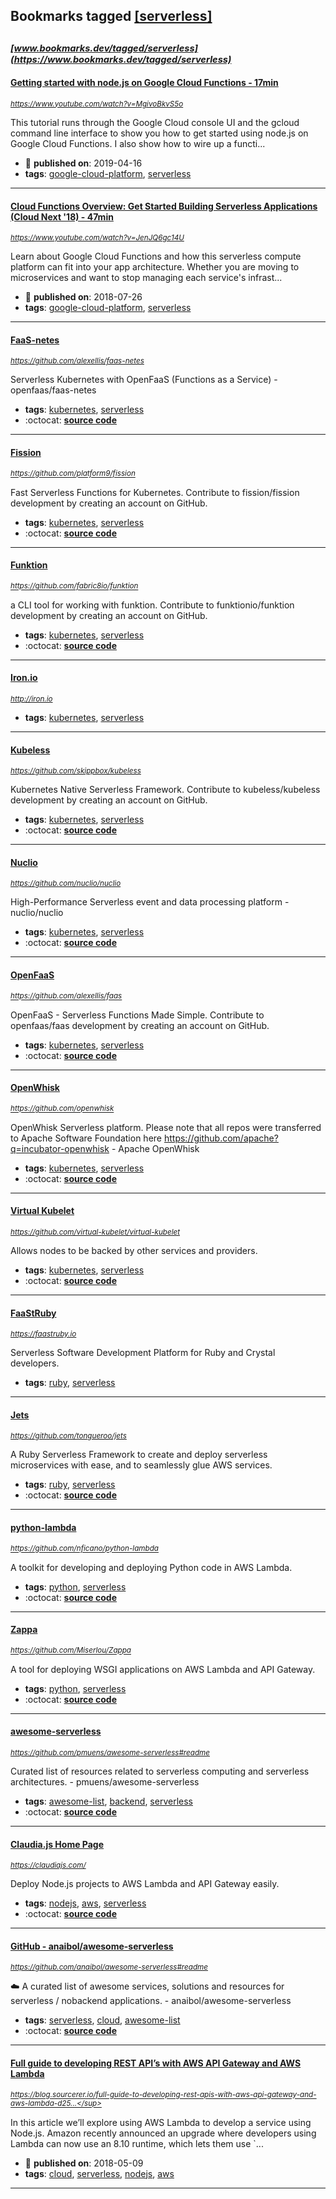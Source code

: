 ## Bookmarks tagged [[serverless]](https://www.bookmarks.dev?q=[serverless])

_<sup><sup>[www.bookmarks.dev/tagged/serverless](https://www.bookmarks.dev/tagged/serverless)</sup></sup>_
---
#### [Getting started with node.js on Google Cloud Functions - 17min](https://www.youtube.com/watch?v=MgivoBkvS5o)
_<sup>https://www.youtube.com/watch?v=MgivoBkvS5o</sup>_

This tutorial runs through the Google Cloud console UI and the gcloud command line interface to show you how to get started using node.js on Google Cloud Functions. I also show how to wire up a functi...
* :calendar: **published on**: 2019-04-16
* **tags**: [google-cloud-platform](../tagged/google-cloud-platform.md), [serverless](../tagged/serverless.md)
---
#### [Cloud Functions Overview: Get Started Building Serverless Applications (Cloud Next '18) - 47min](https://www.youtube.com/watch?v=JenJQ6gc14U)
_<sup>https://www.youtube.com/watch?v=JenJQ6gc14U</sup>_

Learn about Google Cloud Functions and how this serverless compute platform can fit into your app architecture. Whether you are moving to microservices and want to stop managing each service's infrast...
* :calendar: **published on**: 2018-07-26
* **tags**: [google-cloud-platform](../tagged/google-cloud-platform.md), [serverless](../tagged/serverless.md)
---
#### [FaaS-netes](https://github.com/alexellis/faas-netes)
_<sup>https://github.com/alexellis/faas-netes</sup>_

Serverless Kubernetes with OpenFaaS (Functions as a Service) - openfaas/faas-netes
* **tags**: [kubernetes](../tagged/kubernetes.md), [serverless](../tagged/serverless.md)
* :octocat: **[source code](https://github.com/alexellis/faas-netes)**
---
#### [Fission](https://github.com/platform9/fission)
_<sup>https://github.com/platform9/fission</sup>_

Fast Serverless Functions for Kubernetes. Contribute to fission/fission development by creating an account on GitHub.
* **tags**: [kubernetes](../tagged/kubernetes.md), [serverless](../tagged/serverless.md)
* :octocat: **[source code](https://github.com/platform9/fission)**
---
#### [Funktion](https://github.com/fabric8io/funktion)
_<sup>https://github.com/fabric8io/funktion</sup>_

a CLI tool for working with funktion. Contribute to funktionio/funktion development by creating an account on GitHub.
* **tags**: [kubernetes](../tagged/kubernetes.md), [serverless](../tagged/serverless.md)
* :octocat: **[source code](https://github.com/fabric8io/funktion)**
---
#### [Iron.io](http://iron.io)
_<sup>http://iron.io</sup>_

* **tags**: [kubernetes](../tagged/kubernetes.md), [serverless](../tagged/serverless.md)
---
#### [Kubeless](https://github.com/skippbox/kubeless)
_<sup>https://github.com/skippbox/kubeless</sup>_

Kubernetes Native Serverless Framework. Contribute to kubeless/kubeless development by creating an account on GitHub.
* **tags**: [kubernetes](../tagged/kubernetes.md), [serverless](../tagged/serverless.md)
* :octocat: **[source code](https://github.com/skippbox/kubeless)**
---
#### [Nuclio](https://github.com/nuclio/nuclio)
_<sup>https://github.com/nuclio/nuclio</sup>_

High-Performance Serverless event and data processing platform - nuclio/nuclio
* **tags**: [kubernetes](../tagged/kubernetes.md), [serverless](../tagged/serverless.md)
* :octocat: **[source code](https://github.com/nuclio/nuclio)**
---
#### [OpenFaaS](https://github.com/alexellis/faas)
_<sup>https://github.com/alexellis/faas</sup>_

OpenFaaS - Serverless Functions Made Simple. Contribute to openfaas/faas development by creating an account on GitHub.
* **tags**: [kubernetes](../tagged/kubernetes.md), [serverless](../tagged/serverless.md)
* :octocat: **[source code](https://github.com/alexellis/faas)**
---
#### [OpenWhisk](https://github.com/openwhisk)
_<sup>https://github.com/openwhisk</sup>_

OpenWhisk Serverless platform. Please note that all repos were transferred to Apache Software Foundation here https://github.com/apache?q=incubator-openwhisk - Apache OpenWhisk
* **tags**: [kubernetes](../tagged/kubernetes.md), [serverless](../tagged/serverless.md)
* :octocat: **[source code](https://github.com/openwhisk)**
---
#### [Virtual Kubelet](https://github.com/virtual-kubelet/virtual-kubelet)
_<sup>https://github.com/virtual-kubelet/virtual-kubelet</sup>_

Allows nodes to be backed by other services and providers.
* **tags**: [kubernetes](../tagged/kubernetes.md), [serverless](../tagged/serverless.md)
* :octocat: **[source code](https://github.com/virtual-kubelet/virtual-kubelet)**
---
#### [FaaStRuby](https://faastruby.io)
_<sup>https://faastruby.io</sup>_

Serverless Software Development Platform for Ruby and Crystal developers.
* **tags**: [ruby](../tagged/ruby.md), [serverless](../tagged/serverless.md)
---
#### [Jets](https://github.com/tongueroo/jets)
_<sup>https://github.com/tongueroo/jets</sup>_

A Ruby Serverless Framework to create and deploy serverless microservices with ease, and to seamlessly glue AWS services.
* **tags**: [ruby](../tagged/ruby.md), [serverless](../tagged/serverless.md)
* :octocat: **[source code](https://github.com/tongueroo/jets)**
---
#### [python-lambda](https://github.com/nficano/python-lambda)
_<sup>https://github.com/nficano/python-lambda</sup>_

A toolkit for developing and deploying Python code in AWS Lambda.
* **tags**: [python](../tagged/python.md), [serverless](../tagged/serverless.md)
* :octocat: **[source code](https://github.com/nficano/python-lambda)**
---
#### [Zappa](https://github.com/Miserlou/Zappa)
_<sup>https://github.com/Miserlou/Zappa</sup>_

A tool for deploying WSGI applications on AWS Lambda and API Gateway.
* **tags**: [python](../tagged/python.md), [serverless](../tagged/serverless.md)
* :octocat: **[source code](https://github.com/Miserlou/Zappa)**
---
#### [awesome-serverless](https://github.com/pmuens/awesome-serverless#readme)
_<sup>https://github.com/pmuens/awesome-serverless#readme</sup>_

Curated list of resources related to serverless computing and serverless architectures. - pmuens/awesome-serverless
* **tags**: [awesome-list](../tagged/awesome-list.md), [backend](../tagged/backend.md), [serverless](../tagged/serverless.md)
* :octocat: **[source code](https://github.com/pmuens/awesome-serverless#readme)**
---
#### [Claudia.js Home Page](https://claudiajs.com/)
_<sup>https://claudiajs.com/</sup>_

Deploy Node.js projects to AWS Lambda and API Gateway easily.
* **tags**: [nodejs](../tagged/nodejs.md), [aws](../tagged/aws.md), [serverless](../tagged/serverless.md)
* :octocat: **[source code](https://github.com/claudiajs/claudia)**
---
#### [GitHub - anaibol/awesome-serverless](https://github.com/anaibol/awesome-serverless#readme)
_<sup>https://github.com/anaibol/awesome-serverless#readme</sup>_

:cloud: A curated list of awesome services, solutions and resources for serverless / nobackend applications. - anaibol/awesome-serverless
* **tags**: [serverless](../tagged/serverless.md), [cloud](../tagged/cloud.md), [awesome-list](../tagged/awesome-list.md)
* :octocat: **[source code](https://github.com/anaibol/awesome-serverless)**
---
#### [Full guide to developing REST API’s with AWS API Gateway and AWS Lambda](https://blog.sourcerer.io/full-guide-to-developing-rest-apis-with-aws-api-gateway-and-aws-lambda-d254729d6992)
_<sup>https://blog.sourcerer.io/full-guide-to-developing-rest-apis-with-aws-api-gateway-and-aws-lambda-d25...</sup>_

In this article we’ll explore using AWS Lambda to develop a service using Node.js. Amazon recently announced an upgrade where developers using Lambda can now use an 8.10 runtime, which lets them use `...
* :calendar: **published on**: 2018-05-09
* **tags**: [cloud](../tagged/cloud.md), [serverless](../tagged/serverless.md), [nodejs](../tagged/nodejs.md), [aws](../tagged/aws.md)
---
